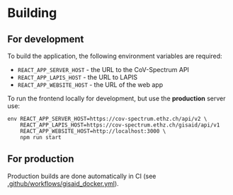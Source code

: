 # Building

## For development

To build the application, the following environment variables are required:

- `REACT_APP_SERVER_HOST` - the URL to the CoV-Spectrum API
- `REACT_APP_LAPIS_HOST` - the URL to LAPIS
- `REACT_APP_WEBSITE_HOST` - the URL of the web app

To run the frontend locally for development, but use the **production** server use:

```
env REACT_APP_SERVER_HOST=https://cov-spectrum.ethz.ch/api/v2 \
    REACT_APP_LAPIS_HOST=https://cov-spectrum.ethz.ch/gisaid/api/v1
    REACT_APP_WEBSITE_HOST=http://localhost:3000 \
    npm run start
```

## For production

Production builds are done automatically in CI (see [.github/workflows/gisaid_docker.yml](/.github/workflows/gisaid_docker.yml)).
